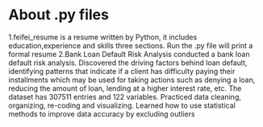 # About .py files 
1.feifei_resume is a resume written by Python, it includes education,experience and skills three sections. Run the .py file will print a formal resume
2.Bank Loan Default Risk Analysis conducted a bank loan default risk analysis. Discovered the driving factors behind loan default, identifying patterns that indicate if a client has difficulty paying their installments which may be used for taking actions such as denying a loan, reducing the amount of loan, lending at a higher interest rate, etc.
The dataset has 307511 entries and 122 variables. Practiced data cleaning, organizing, re-coding and visualizing. Learned how to use statistical methods to improve data accuracy by excluding outliers 
